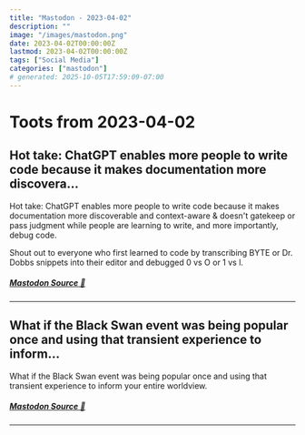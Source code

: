 ```yaml
---
title: "Mastodon - 2023-04-02"
description: ""
image: "/images/mastodon.png"
date: 2023-04-02T00:00:00Z
lastmod: 2023-04-02T00:00:00Z
tags: ["Social Media"]
categories: ["mastodon"]
# generated: 2025-10-05T17:59:09-07:00
---
```


# Toots from 2023-04-02

## Hot take: ChatGPT enables more people to write code because it makes documentation more discovera...

Hot take: ChatGPT enables more people to write code because it makes documentation more discoverable and context-aware & doesn't gatekeep or pass judgment while people are learning to write, and more importantly, debug code.

Shout out to everyone who first learned to code by transcribing BYTE or Dr. Dobbs snippets into their editor and debugged 0 vs O or 1 vs l.

##### [Mastodon Source 🐘](https://hachyderm.io/@mweagle/110131057405099923)

---

## What if the Black Swan event was being popular once and using that transient experience to inform...

What if the Black Swan event was being popular once and using that transient experience to inform your entire worldview.

##### [Mastodon Source 🐘](https://hachyderm.io/@mweagle/110130892108034229)

---


